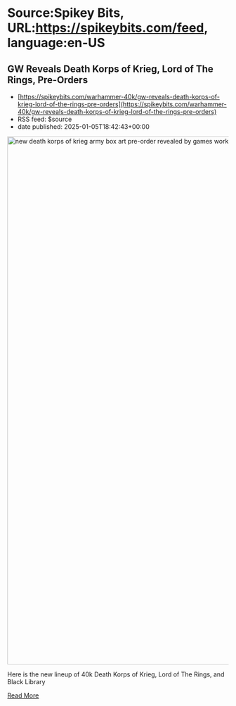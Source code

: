 # Source:Spikey Bits, URL:https://spikeybits.com/feed, language:en-US

## GW Reveals Death Korps of Krieg, Lord of The Rings, Pre-Orders
 - [https://spikeybits.com/warhammer-40k/gw-reveals-death-korps-of-krieg-lord-of-the-rings-pre-orders](https://spikeybits.com/warhammer-40k/gw-reveals-death-korps-of-krieg-lord-of-the-rings-pre-orders)
 - RSS feed: $source
 - date published: 2025-01-05T18:42:43+00:00

<p><p><a href="https://spikeybits.com/wp-content/uploads/2025/01/new-death-korps-of-krieg-army-box-art-pre-order-revealed-by-games-workshop.png"><img fetchpriority="high" decoding="async" class="aligncenter size-full wp-image-472346" src="https://spikeybits.com/wp-content/uploads/2025/01/new-death-korps-of-krieg-army-box-art-pre-order-revealed-by-games-workshop.png" alt="new death korps of krieg army box art pre-order revealed by games workshop" width="1200" height="1200"></a></p>
<p>Here is the new lineup of 40k Death Korps of Krieg, Lord of The Rings, and Black Library</p>
<a href="https://spikeybits.com/warhammer-40k/gw-reveals-death-korps-of-krieg-lord-of-the-rings-pre-orders/">Read More</a>

